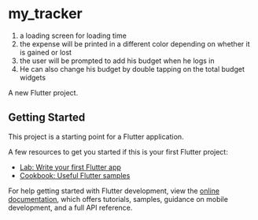 # my_tracker
1. a loading screen for loading time
2. the expense will be printed in a different color depending on whether it is gained or lost
3. the user will be prompted to add his budget when he logs in
4. He can also change his budget by double tapping on the total budget widgets

A new Flutter project.

## Getting Started

This project is a starting point for a Flutter application.

A few resources to get you started if this is your first Flutter project:

- [Lab: Write your first Flutter app](https://docs.flutter.dev/get-started/codelab)
- [Cookbook: Useful Flutter samples](https://docs.flutter.dev/cookbook)

For help getting started with Flutter development, view the
[online documentation](https://docs.flutter.dev/), which offers tutorials,
samples, guidance on mobile development, and a full API reference.
